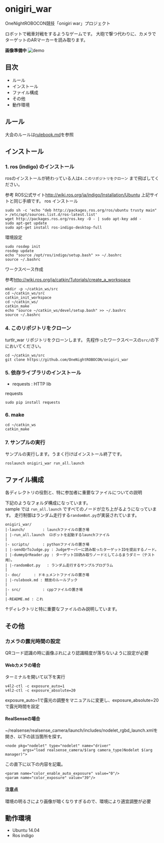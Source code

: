 # onigiri_war
OneNightROBOCON競技「onigiri war」プロジェクト

ロボットで戦車対戦をするようなゲームです。
大砲で撃つ代わりに、カメラでターゲットのARマーカーを読み取ります。

**画像準備中**
![demo](onigiri_war.gif)


## 目次
- ルール
- インストール
- ファイル構成
- その他
- 動作環境

## ルール
大会のルールは[rulebook.md](rulebook.md)を参照

## インストール

### 1. ros (indigo) のインストール

rosのインストールが終わっている人は`4.このリポジトリをクローン` まで飛ばしてください。

参考  ROS公式サイト<http://wiki.ros.org/ja/indigo/Installation/Ubuntu>
上記サイトと同じ手順です。
ros インストール
```
sudo sh -c 'echo "deb http://packages.ros.org/ros/ubuntu trusty main" > /etc/apt/sources.list.d/ros-latest.list'
wget http://packages.ros.org/ros.key -O - | sudo apt-key add -
sudo apt-get update
sudo apt-get install ros-indigo-desktop-full
```
環境設定
```
sudo rosdep init
rosdep update
echo "source /opt/ros/indigo/setup.bash" >> ~/.bashrc
source ~/.bashrc
```
ワークスペース作成

参考<http://wiki.ros.org/ja/catkin/Tutorials/create_a_workspace>
```
mkdir -p ~/catkin_ws/src
cd ~/catkin_ws/src
catkin_init_workspace
cd ~/catkin_ws/
catkin_make
echo "source ~/catkin_ws/devel/setup.bash" >> ~/.bashrc
source ~/.bashrc
```

### 4. このリポジトリをクローン
turtlr_war リポジトリをクローンします。
先程作ったワークスペースの`src/`の下においてください。
```
cd ~/catkin_ws/src
git clone https://github.com/OneNightROBOCON/onigiri_war
```
### 5. 依存ライブラリのインストール
- requests : HTTP lib

requests
```
sudo pip install requests
```

### 6. make

```
cd ~/catkin_ws
catkin_make

```


### 7. サンプルの実行
サンプルの実行します。うまく行けばインストール終了です。

```[Qiita](http://qiita.com)
roslaunch onigiri_war run_all.launch
```


## ファイル構成
各ディレクトリの役割と、特に参加者に重要なファイルについての説明

下記のようなフォルダ構成になっています。  
sample では `run_all.launch` ですべてのノードが立ち上がるようになっています。
走行制御はランダム走行する`randomBot.py`が実装されています。

```
onigiri_war/
|-launch/        : launchファイルの置き場
| |-run_all.launch  ロボットを起動するlaunchファイル
|
|- scripts/      : pythonファイルの置き場
| |-sendQrToJudge.py : Judgeサーバーに読み取ったターゲットIDを提出するノード。
| |-dummyQrReader.py : ターゲットID読み取りノードとしてふるまうダミー（テスト用）。
| |-randomBot.py   : ランダム走行するサンプルプログラム
|
|- doc/      : ドキュメントファイルの置き場
| |-rulebook.md : 競技のルールブック
|
|- src/          : cppファイルの置き場
|
|-README.md : これ
```
↑ディレクトリと特に重要なファイルのみ説明しています。

## その他
### カメラの露光時間の設定
QRコード認識の時に画像ぶれにより認識精度が落ちないように設定が必要

#### Webカメラの場合
ターミナルを開いて以下を実行
```
v4l2-ctl -c exposure_auto=1
v4l2-ctl -c exposure_absolute=20
```

exposure_auto=1で露光の調整をマニュアルに変更し、exposure_absolute=20で露光時間を設定

#### RealSenseの場合
~/realsense/realsense_camera/launch/includes/nodelet_rgbd_launch.xmlを開き、以下の該当箇所を探す。
```
<node pkg="nodelet" type="nodelet" name="driver"
        args="load realsense_camera/$(arg camera_type)Nodelet $(arg manager)">
```
        
この直下に以下の内容を記載。
```
<param name="color_enable_auto_exposure" value="0"/>
<param name="color_exposure" value="39"/>
```
#### 注意点
環境の明るさにより画像が暗くなりすぎるので、環境により適宜調整が必要


## 動作環境
- Ubuntu 14.04
- Ros indigo
